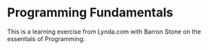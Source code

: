# Programming Fundamentals

This is a learning exercise from Lynda.com with Barron Stone on the essentials of Programming.
